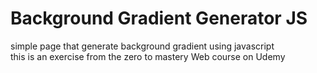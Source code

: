 # Background Gradient Generator JS

simple page that generate background gradient using javascript <br />
this is an exercise from the zero to mastery Web course on Udemy 
